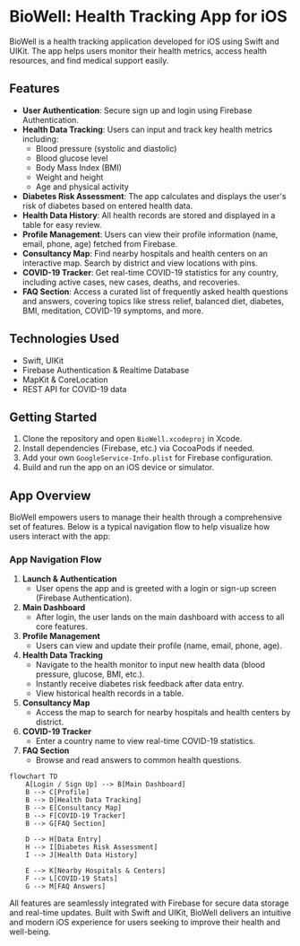 # BioWell: Health Tracking App for iOS

BioWell is a health tracking application developed for iOS using Swift and UIKit. The app helps users monitor their health metrics, access health resources, and find medical support easily.

## Features

- **User Authentication**: Secure sign up and login using Firebase Authentication.
- **Health Data Tracking**: Users can input and track key health metrics including:
  - Blood pressure (systolic and diastolic)
  - Blood glucose level
  - Body Mass Index (BMI)
  - Weight and height
  - Age and physical activity
- **Diabetes Risk Assessment**: The app calculates and displays the user's risk of diabetes based on entered health data.
- **Health Data History**: All health records are stored and displayed in a table for easy review.
- **Profile Management**: Users can view their profile information (name, email, phone, age) fetched from Firebase.
- **Consultancy Map**: Find nearby hospitals and health centers on an interactive map. Search by district and view locations with pins.
- **COVID-19 Tracker**: Get real-time COVID-19 statistics for any country, including active cases, new cases, deaths, and recoveries.
- **FAQ Section**: Access a curated list of frequently asked health questions and answers, covering topics like stress relief, balanced diet, diabetes, BMI, meditation, COVID-19 symptoms, and more.

## Technologies Used
- Swift, UIKit
- Firebase Authentication & Realtime Database
- MapKit & CoreLocation
- REST API for COVID-19 data

## Getting Started
1. Clone the repository and open `BioWell.xcodeproj` in Xcode.
2. Install dependencies (Firebase, etc.) via CocoaPods if needed.
3. Add your own `GoogleService-Info.plist` for Firebase configuration.
4. Build and run the app on an iOS device or simulator.

## App Overview

BioWell empowers users to manage their health through a comprehensive set of features. Below is a typical navigation flow to help visualize how users interact with the app:

### App Navigation Flow

1. **Launch & Authentication**
   - User opens the app and is greeted with a login or sign-up screen (Firebase Authentication).
2. **Main Dashboard**
   - After login, the user lands on the main dashboard with access to all core features.
3. **Profile Management**
   - Users can view and update their profile (name, email, phone, age).
4. **Health Data Tracking**
   - Navigate to the health monitor to input new health data (blood pressure, glucose, BMI, etc.).
   - Instantly receive diabetes risk feedback after data entry.
   - View historical health records in a table.
5. **Consultancy Map**
   - Access the map to search for nearby hospitals and health centers by district.
6. **COVID-19 Tracker**
   - Enter a country name to view real-time COVID-19 statistics.
7. **FAQ Section**
   - Browse and read answers to common health questions.

```mermaid
flowchart TD
    A[Login / Sign Up] --> B[Main Dashboard]
    B --> C[Profile]
    B --> D[Health Data Tracking]
    B --> E[Consultancy Map]
    B --> F[COVID-19 Tracker]
    B --> G[FAQ Section]

    D --> H[Data Entry]
    H --> I[Diabetes Risk Assessment]
    I --> J[Health Data History]

    E --> K[Nearby Hospitals & Centers]
    F --> L[COVID-19 Stats]
    G --> M[FAQ Answers]
```

All features are seamlessly integrated with Firebase for secure data storage and real-time updates. Built with Swift and UIKit, BioWell delivers an intuitive and modern iOS experience for users seeking to improve their health and well-being.
